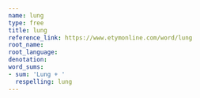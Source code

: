 ```yaml
---
name: lung
type: free
title: lung
reference_link: https://www.etymonline.com/word/lung
root_name: 
root_language: 
denotation: 
word_sums:
- sum: 'Lung + '
  respelling: lung
---
```

